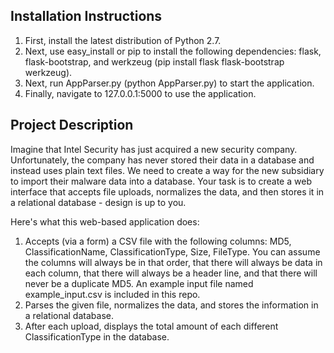 ## Installation Instructions
1. First, install the latest distribution of Python 2.7.
1. Next, use easy_install or pip to install the following dependencies: flask, flask-bootstrap, and werkzeug (pip install flask flask-bootstrap werkzeug).
1. Next, run AppParser.py (python AppParser.py) to start the application.
1. Finally, navigate to 127.0.0.1:5000 to use the application.


## Project Description
Imagine that Intel Security has just acquired a new security company.  Unfortunately, the company has never stored their data in a database and instead uses plain text files.  We need to create a way for the new subsidiary to import their malware data into a database.  Your task is to create a web interface that accepts file uploads, normalizes the data, and then stores it in a relational database - design is up to you.

Here's what this web-based application does:

1. Accepts (via a form) a CSV file with the following columns: MD5, ClassificationName, ClassificationType, Size, FileType.  You can assume the columns will always be in that order, that there will always be data in each column, that there will always be a header line, and that there will never be a duplicate MD5.  An example input file named example_input.csv is included in this repo.
1. Parses the given file, normalizes the data, and stores the information in a relational database.
1. After each upload, displays the total amount of each different ClassificationType in the database.
